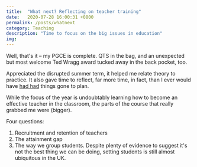 ```yaml
---
title:  "What next? Reflecting on teacher training"
date:   2020-07-28 16:00:31 +0800
permalink: /posts/whatnext
category: Teaching
description: "Time to focus on the big issues in education"
img:
---
```


Well, that's it – my PGCE is complete. QTS in the bag, and an unexpected but most welcome Ted Wragg award tucked away in the back pocket, too.

Appreciated the disrupted summer term, it helped me relate theory to practice. It also gave time to reflect, far more time, in fact, than I ever would have [had had](https://en.wikipedia.org/wiki/James_while_John_had_had_had_had_had_had_had_had_had_had_had_a_better_effect_on_the_teacher) things gone to plan.

While the focus of the year is undoubtably learning how to become an effective teacher in the classroom, the parts of the course that really grabbed me were (bigger).

Four questions:

1. Recruitment and retention of teachers
2. The attainment gap
3. The way we group students.
Despite plenty of evidence to suggest it's not the best thing we can be doing, setting students is still almost ubiquitous in the UK.
